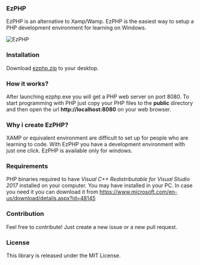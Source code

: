 ### EzPHP

EzPHP is an alternative to Xamp/Wamp. EzPHP is the easiest way to setup a PHP development environment for learning on Windows.

![EzPHP](https://raw.githubusercontent.com/marcomilon/ezPHP/master/ezphp.gif)

### Installation

Download [ezphp.zip](https://github.com/marcomilon/ezphp/releases/download/1.0.0/ezphp.zip) to your desktop.

### How it works?

After launching ezphp.exe you will get a PHP web server on port 8080. 
To start programming with PHP just copy your PHP files to the **public** directory and then open the url **http://localhost:8080** on your web browser.

### Why i create EzPHP?

XAMP or equivalent environment are difficult to set up for people who are learning to code. With EzPHP you have a development environment with just one click.
EzPHP is available only for windows.

### Requirements

PHP binaries required to have *Visual C++ Redistributable for Visual Studio 2017* installed on your computer.
You may have installed in your PC. In case you need it you can download it from https://www.microsoft.com/en-us/download/details.aspx?id=48145


### Contribution

Feel free to contribute! Just create a new issue or a new pull request.

### License

This library is released under the MIT License.

